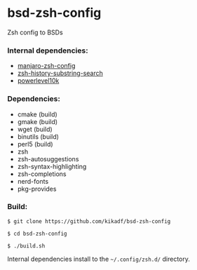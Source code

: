 # bsd-zsh-config
Zsh config to BSDs

### Internal dependencies:
- [manjaro-zsh-config](https://github.com/Chrysostomus/manjaro-zsh-config)
- [zsh-history-substring-search](https://github.com/zsh-users/zsh-history-substring-search)
- [powerlevel10k](https://github.com/romkatv/powerlevel10k)

### Dependencies:
- cmake (build)
- gmake (build)
- wget (build)
- binutils (build)
- perl5 (build)
- zsh
- zsh-autosuggestions
- zsh-syntax-highlighting
- zsh-completions
- nerd-fonts
- pkg-provides

### Build:

`$ git clone https://github.com/kikadf/bsd-zsh-config`

`$ cd bsd-zsh-config`

`$ ./build.sh`

Internal dependencies install to the `~/.config/zsh.d/` directory.
